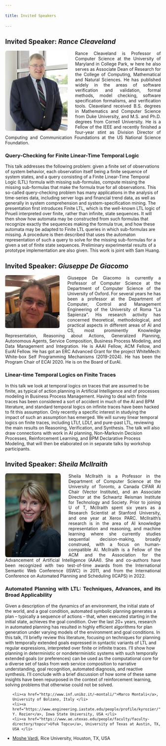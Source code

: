 ```yaml
---

title: Invited Speakers

---
```



<h2 id="rance">Invited Speaker: <em>Rance Cleaveland</em></h2>
<p><img src="/assets/img/rance.jpg" alt="rance" class="img-responsive" style="max-width: 40%; float: left; border-radius: 3%; margin-right: 25px" /></p>

<p style="text-align: justify">Rance Cleaveland is Professor of Computer Science at the University of Maryland in College Park, w
here he also serves as Associate Dean of Research for the College of Computing, Mathematical and Natural Sciences.  
He has published widely in the areas of software verification and validation, formal methods, model checking, software 
specification formalisms, and verification tools.  Cleaveland received B.S. degrees in Mathematics and Computer Science 
from Duke University, and M.S. and Ph.D. degrees from Cornell University.  He is a Fellow of the IEEE and recently finished 
a four-year stint as Division Director of Computing and Communication Foundations at the US National Science Foundation.</p>

<h3 style="text-align: justify" id="keynote-abstract---download-slides">Query-Checking for Finite Linear-Time Temporal Logic</h3>

<p>This talk addresses the following problem:  given a finite set of observations of system behavior, each observation 
itself being a finite sequence of system states, and a query consisting of a Finite Linear-Time Temporal Logic (LTL) 
formula with missing sub-formulas, compute missing the missing sub-formulas that make the formula true for all observations.  
This so-called query-checking problem has many applications in the analysis of time-series data, including server logs and 
financial trend data, as well as generally in system comprehension and system-specification mining.  The presentation first 
introduces Finite LTL, which is the well-known LTL logic of Pnueli interpreted over finite, rather than infinite, state sequences.  
It will then show how automata may be constructed from such formulas that recognize exactly the sequences making the formula true, 
and how these automata may be adapted to Finite LTL queries in which sub-formulas are missing.  A procedure is then described that 
uses the automaton representation of such a query to solve for the missing sub-formulas for a given a set of finite state sequences.  
Preliminary experimental results of a prototype implementation are also given.
This work is joint with Sam Huang.
</p>



<h2 id="degiacomo">Invited Speaker: <em>Giuseppe De Giacomo</em></h2>
<p><img src="/assets/img/degiacomo.jpeg" alt="degiacomo" class="img-responsive" style="max-width: 35%; float: left; border-radius: 3%; margin-right: 25px" /></p>

<p style="text-align: justify">Giuseppe De Giacomo is currently a Professor of Computer Science at the Department of 
Computer Science of the University of Oxford. For several years he has been a professor at the Department of Computer, 
Control and Management Engineering of the University of Roma "La Sapienza". His research activity has concerned theoretical, 
methodological, and practical aspects in different areas of AI and CS, most prominently Knowledge Representation, 
Reasoning about Actions, Generalized Planning, Autonomous Agents, Service Composition, Business Process Modeling, 
and Data Management and Integration. He is AAAI Fellow, ACM Fellow, and EurAI Fellow. He has got an ERC Advanced Grant 
for the project WhiteMech: White-box Self Programming Mechanisms (2019-2024). He has been the Program Chair of ECAI 2020. 
He is on the Board of EurAI.</p>

<h3 style="text-align: justify" id="keynote-abstract---download-slides">Linear-time Temporal Logics on Finite Traces</h3>
<p>In this talk we look at temporal logics on traces that are assumed to be finite, as typical of action planning in
Artificial Intelligence and of processes modeling in Business Process Management.  Having to deal with finite traces has 
been considered a sort of accident in much of the AI and BPM literature, and standard temporal logics on infinite traces 
have been hacked to fit this assumption. Only recently a specific interest in studying the impact of such an assumption 
has emerged.  We will survey linear temporal logics on finite traces, including LTLf, LDLf, and pure-past LTL, reviewing 
the main results on Reasoning, Verification, and Synthesis. The talk will also draw connections with work in AI planning, 
Non-Markovin Decision Processes, Reinforcement Learning, and BPM Declarative Process Modeling, that will then be elaborated 
on in separate talks by workshop participants.</p>

<h2 id="sheila">Invited Speaker: <em>Sheila McIlraith </em></h2>
<p><img src="/assets/img/sheila.jpg" alt="degiacomo" class="img-responsive" style="max-width: 40%; float: left; border-radius: 3%; margin-right: 25px" /></p>

<p style="text-align: justify">Sheila McIlraith is a Professor in the Department of Computer Science at the University 
of Toronto, a Canada CIFAR AI Chair (Vector Institute), and an Associate Director at the Schwartz Reisman Institute for 
Technology and Society. Prior to joining U of T, McIlraith spent six years as a Research Scientist at Stanford University, 
and one year at Xerox PARC. McIlraith’s research is in the area of AI knowledge representation and reasoning, and machine 
learning where she currently studies sequential decision-making, broadly construed, with a focus on human-compatible AI. 
McIlraith is a Fellow of the ACM and the Association for the Advancement of Artificial Intelligence (AAAI). She and co-authors 
have been recognized with two test-of-time awards from the International Semantic Web Conference (ISWC) in 2011, and from the 
International Conference on Automated Planning and Scheduling (ICAPS) in 2022.</p>

<h3 style="text-align: justify" id="keynote-abstract---download-slides">Automated Planning with LTL: Techniques, Advances, and its Broad Applicability
</h3>
<p>Given a description of the dynamics of an environment, the initial state of the world, and a goal condition, 
automated symbolic planning generates a plan – typically a sequence of actions – that, when executed starting in the 
initial state, achieves the goal condition. Over the last 20+ years, research in automated planning has resulted in 
highly efficient algorithms for plan generation under varying models of the environment and goal conditions. 
In this talk, I’ll briefly review this literature, focusing on techniques for planning with temporally extended goals 
expressed in syntactic variants of LTL and regular expressions, interpreted over finite or infinite traces.  
I’ll show how planning in deterministic or nondeterministic systems with such temporally extended goals (or preferences) 
can be used as the computational core for a diverse set of tasks from web service composition to narrative understanding, 
goal recognition, automated diagnosis, and reactive synthesis. I’ll conclude with a brief discussion of how some of these 
same insights have been repurposed in the context of reinforcement learning, solving problems that otherwise could not be solved.</p>




<ul role="list">
      
    <li><a href="http://www.inf.unibz.it/~montali/">Marco Montali</a>, University of Bolzano, Italy </li>
    <li><a href="https://www.engineering.iastate.edu/people/profile/kyrozier/">Kristin Y. Rozier</a>, Iowa State University, USA </li>
    <li><a href="https://www.ae.utexas.edu/people/faculty/faculty-directory/topcu">Ufuk Topcu</a>, University of Texas at Austin, TX, USA </li>  

<li><a href="https://www.cs.rice.edu/~vardi/">Moshe Vardi</a>, Rice University, Houston, TX, USA </li>
</ul>


